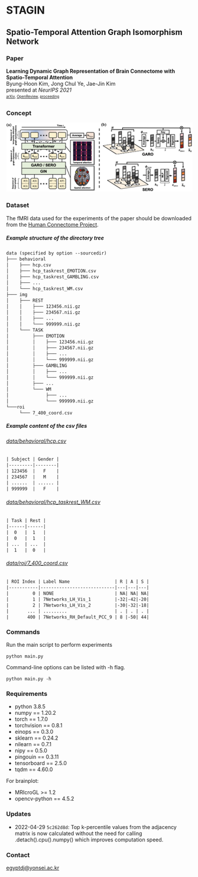 # STAGIN
## Spatio-Temporal Attention Graph Isomorphism Network

### Paper
**Learning Dynamic Graph Representation of Brain Connectome with Spatio-Temporal Attention** \
Byung-Hoon Kim, Jong Chul Ye, Jae-Jin Kim \
presented at *NeurIPS 2021* \
<sub><sup>[arXiv](https://arxiv.org/abs/2105.13495), [OpenReview](https://openreview.net/forum?id=X7GEA3KiJiH), [proceeding](https://papers.nips.cc/paper/2021/hash/22785dd2577be2ce28ef79febe80db10-Abstract.html)</sup></sub>



### Concept
![Schematic illustration of STAGIN](./asset/concept.png)


### Dataset
The fMRI data used for the experiments of the paper should be downloaded from the [Human Connectome Project](https://db.humanconnectome.org/).

##### Example structure of the directory tree
```
data (specified by option --sourcedir)
├─── behavioral
│    ├─── hcp.csv
│    ├─── hcp_taskrest_EMOTION.csv
│    ├─── hcp_taskrest_GAMBLING.csv
│    ├─── ...
│    └─── hcp_taskrest_WM.csv
├─── img
│    ├─── REST
│    │    ├─── 123456.nii.gz
│    │    ├─── 234567.nii.gz
│    │    ├─── ...
│    │    └─── 999999.nii.gz
│    └─── TASK
│         ├─── EMOTION
│         │    ├─── 123456.nii.gz
│         │    ├─── 234567.nii.gz
│         │    ├─── ...
│         │    └─── 999999.nii.gz
│         ├─── GAMBLING
│         │    ├─── ...
│         │    └─── 999999.nii.gz
│         ├─── ...
│         └─── WM
│              ├─── ...
│              └─── 999999.nii.gz
└───roi
     └─── 7_400_coord.csv
```
##### Example content of the csv files
###### [data/behavioral/hcp.csv](https://db.humanconnectome.org/REST/search/dict/Subject%20Information/results?format=csv&removeDelimitersFromFieldValues=true&restricted=0&project=HCP_1200)
```
| Subject | Gender |
|---------|--------|
| 123456  |   F    |
| 234567  |   M    |
| ......  | ...... |
| 999999  |   F    |
```

###### [data/behavioral/hcp_taskrest_WM.csv](./asset/)
```
| Task | Rest |
|------|------|
|  0   |  1   |
|  0   |  1   |
| ...  | ...  |
|  1   |  0   |
```

###### [data/roi/7_400_coord.csv](https://github.com/ThomasYeoLab/CBIG/blob/master/stable_projects/brain_parcellation/Schaefer2018_LocalGlobal/Parcellations/MNI/Centroid_coordinates/Schaefer2018_400Parcels_7Networks_order_FSLMNI152_2mm.Centroid_RAS.csv)
```
| ROI Index | Label Name                 | R | A | S |
|-----------|----------------------------|---|---|---|
|         0 | NONE                       | NA| NA| NA|
|         1 | 7Networks_LH_Vis_1         |-32|-42|-20|
|         2 | 7Networks_LH_Vis_2         |-30|-32|-18|
|       ... | .........                  | . | . | . |
|       400 | 7Networks_RH_Default_PCC_9 | 8 |-50| 44|
```


### Commands
Run the main script to perform experiments

  ```shell
  python main.py
  ```

Command-line options can be listed with -h flag.

  ```shell
  python main.py -h
  ```


### Requirements
- python 3.8.5
- numpy == 1.20.2
- torch == 1.7.0
- torchvision == 0.8.1
- einops == 0.3.0
- sklearn == 0.24.2
- nilearn == 0.7.1
- nipy == 0.5.0
- pingouin == 0.3.11
- tensorboard == 2.5.0
- tqdm == 4.60.0

For brainplot:
- MRIcroGL >= 1.2
- opencv-python == 4.5.2


### Updates
- 2022-04-29 `5c262d8d`: Top k-percentile values from the adjacency matrix is now calculated without the need for calling .detach().cpu().numpy() which improves computation speed.


### Contact
egyptdj@yonsei.ac.kr
